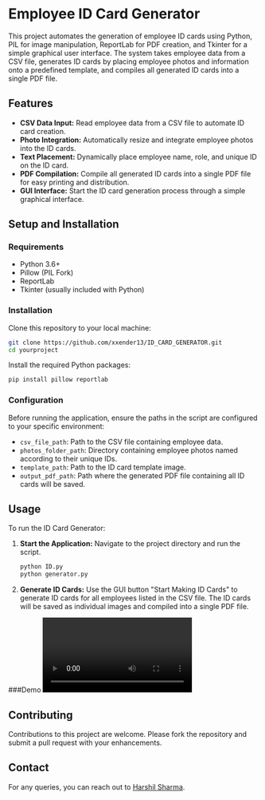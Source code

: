 
# Employee ID Card Generator

This project automates the generation of employee ID cards using Python, PIL for image manipulation, ReportLab for PDF creation, and Tkinter for a simple graphical user interface. The system takes employee data from a CSV file, generates ID cards by placing employee photos and information onto a predefined template, and compiles all generated ID cards into a single PDF file.

## Features

- **CSV Data Input:** Read employee data from a CSV file to automate ID card creation.
- **Photo Integration:** Automatically resize and integrate employee photos into the ID cards.
- **Text Placement:** Dynamically place employee name, role, and unique ID on the ID card.
- **PDF Compilation:** Compile all generated ID cards into a single PDF file for easy printing and distribution.
- **GUI Interface:** Start the ID card generation process through a simple graphical interface.

## Setup and Installation

### Requirements

- Python 3.6+
- Pillow (PIL Fork)
- ReportLab
- Tkinter (usually included with Python)

### Installation

Clone this repository to your local machine:

```bash
git clone https://github.com/xxender13/ID_CARD_GENERATOR.git
cd yourproject
```

Install the required Python packages:

```bash
pip install pillow reportlab
```

### Configuration

Before running the application, ensure the paths in the script are configured to your specific environment:

- `csv_file_path`: Path to the CSV file containing employee data.
- `photos_folder_path`: Directory containing employee photos named according to their unique IDs.
- `template_path`: Path to the ID card template image.
- `output_pdf_path`: Path where the generated PDF file containing all ID cards will be saved.

## Usage

To run the ID Card Generator:

1. **Start the Application:**
   Navigate to the project directory and run the script.
   ```bash
   python ID.py
   python generator.py
   ```
2. **Generate ID Cards:**
   Use the GUI button "Start Making ID Cards" to generate ID cards for all employees listed in the CSV file. The ID cards will be saved as individual images and compiled into a single PDF file.


###Demo
![ID Card Generation Process](https://github.com/xxender13/ID_CARD_GENERATOR/blob/main/Demo.mp4?raw=true)

## Contributing

Contributions to this project are welcome. Please fork the repository and submit a pull request with your enhancements.

## Contact

For any queries, you can reach out to [Harshil Sharma](harshil.sharma@slu.edu).
```
